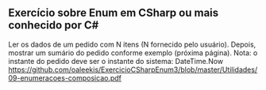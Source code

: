 ## Exercício sobre Enum em CSharp ou mais conhecido por C#

Ler os dados de um pedido com N itens (N fornecido pelo usuário). Depois, mostrar um
sumário do pedido conforme exemplo (próxima página). Nota: o instante do pedido deve ser
o instante do sistema: DateTime.Now </br>
https://github.com/oaleekis/ExercicioCSharpEnum3/blob/master/Utilidades/09-enumeracoes-composicao.pdf
